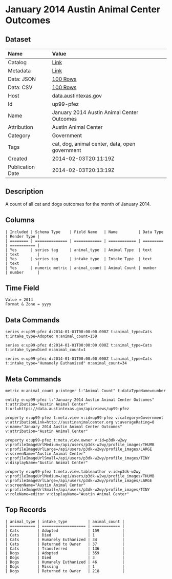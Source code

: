# January 2014 Austin Animal Center Outcomes

## Dataset

| Name | Value |
| :--- | :---- |
| Catalog | [Link](https://catalog.data.gov/dataset/january-2014-austin-animal-center-outcomes) |
| Metadata | [Link](https://data.austintexas.gov/api/views/up99-pfez) |
| Data: JSON | [100 Rows](https://data.austintexas.gov/api/views/up99-pfez/rows.json?max_rows=100) |
| Data: CSV | [100 Rows](https://data.austintexas.gov/api/views/up99-pfez/rows.csv?max_rows=100) |
| Host | data.austintexas.gov |
| Id | up99-pfez |
| Name | January 2014 Austin Animal Center Outcomes |
| Attribution | Austin Animal Center |
| Category | Government |
| Tags | cat, dog, animal center, data, open government |
| Created | 2014-02-03T20:11:19Z |
| Publication Date | 2014-02-03T20:13:19Z |

## Description

A count of all cat and dogs outcomes for the month of January 2014.

## Columns

```ls
| Included | Schema Type    | Field Name   | Name         | Data Type | Render Type |
| ======== | ============== | ============ | ============ | ========= | =========== |
| Yes      | series tag     | animal_type  | Animal Type  | text      | text        |
| Yes      | series tag     | intake_type  | Intake Type  | text      | text        |
| Yes      | numeric metric | animal_count | Animal Count | number    | number      |
```

## Time Field

```ls
Value = 2014
Format & Zone = yyyy
```

## Data Commands

```ls
series e:up99-pfez d:2014-01-01T00:00:00.000Z t:animal_type=Cats t:intake_type=Adopted m:animal_count=159

series e:up99-pfez d:2014-01-01T00:00:00.000Z t:animal_type=Cats t:intake_type=Died m:animal_count=1

series e:up99-pfez d:2014-01-01T00:00:00.000Z t:animal_type=Cats t:intake_type="Humanely Euthanized" m:animal_count=34
```

## Meta Commands

```ls
metric m:animal_count p:integer l:"Animal Count" t:dataTypeName=number

entity e:up99-pfez l:"January 2014 Austin Animal Center Outcomes" t:attribution="Austin Animal Center" t:url=https://data.austintexas.gov/api/views/up99-pfez

property e:up99-pfez t:meta.view v:id=up99-pfez v:category=Government v:attributionLink=http://austinanimalcenter.org v:averageRating=0 v:name="January 2014 Austin Animal Center Outcomes" v:attribution="Austin Animal Center"

property e:up99-pfez t:meta.view.owner v:id=p3dk-w2wy v:profileImageUrlMedium=/api/users/p3dk-w2wy/profile_images/THUMB v:profileImageUrlLarge=/api/users/p3dk-w2wy/profile_images/LARGE v:screenName="Austin Animal Center" v:profileImageUrlSmall=/api/users/p3dk-w2wy/profile_images/TINY v:displayName="Austin Animal Center"

property e:up99-pfez t:meta.view.tableauthor v:id=p3dk-w2wy v:profileImageUrlMedium=/api/users/p3dk-w2wy/profile_images/THUMB v:profileImageUrlLarge=/api/users/p3dk-w2wy/profile_images/LARGE v:screenName="Austin Animal Center" v:profileImageUrlSmall=/api/users/p3dk-w2wy/profile_images/TINY v:roleName=editor v:displayName="Austin Animal Center"
```

## Top Records

```ls
| animal_type | intake_type         | animal_count | 
| =========== | =================== | ============ | 
| Cats        | Adopted             | 159          | 
| Cats        | Died                | 1            | 
| Cats        | Humanely Euthanized | 34           | 
| Cats        | Returned to Owner   | 37           | 
| Cats        | Transferred         | 136          | 
| Dogs        | Adopted             | 359          | 
| Dogs        | Died                | 3            | 
| Dogs        | Humanely Euthanized | 46           | 
| Dogs        | Missing             | 1            | 
| Dogs        | Returned to Owner   | 218          | 
```